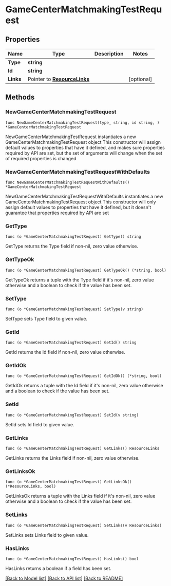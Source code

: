 # GameCenterMatchmakingTestRequest

## Properties

Name | Type | Description | Notes
------------ | ------------- | ------------- | -------------
**Type** | **string** |  | 
**Id** | **string** |  | 
**Links** | Pointer to [**ResourceLinks**](ResourceLinks.md) |  | [optional] 

## Methods

### NewGameCenterMatchmakingTestRequest

`func NewGameCenterMatchmakingTestRequest(type_ string, id string, ) *GameCenterMatchmakingTestRequest`

NewGameCenterMatchmakingTestRequest instantiates a new GameCenterMatchmakingTestRequest object
This constructor will assign default values to properties that have it defined,
and makes sure properties required by API are set, but the set of arguments
will change when the set of required properties is changed

### NewGameCenterMatchmakingTestRequestWithDefaults

`func NewGameCenterMatchmakingTestRequestWithDefaults() *GameCenterMatchmakingTestRequest`

NewGameCenterMatchmakingTestRequestWithDefaults instantiates a new GameCenterMatchmakingTestRequest object
This constructor will only assign default values to properties that have it defined,
but it doesn't guarantee that properties required by API are set

### GetType

`func (o *GameCenterMatchmakingTestRequest) GetType() string`

GetType returns the Type field if non-nil, zero value otherwise.

### GetTypeOk

`func (o *GameCenterMatchmakingTestRequest) GetTypeOk() (*string, bool)`

GetTypeOk returns a tuple with the Type field if it's non-nil, zero value otherwise
and a boolean to check if the value has been set.

### SetType

`func (o *GameCenterMatchmakingTestRequest) SetType(v string)`

SetType sets Type field to given value.


### GetId

`func (o *GameCenterMatchmakingTestRequest) GetId() string`

GetId returns the Id field if non-nil, zero value otherwise.

### GetIdOk

`func (o *GameCenterMatchmakingTestRequest) GetIdOk() (*string, bool)`

GetIdOk returns a tuple with the Id field if it's non-nil, zero value otherwise
and a boolean to check if the value has been set.

### SetId

`func (o *GameCenterMatchmakingTestRequest) SetId(v string)`

SetId sets Id field to given value.


### GetLinks

`func (o *GameCenterMatchmakingTestRequest) GetLinks() ResourceLinks`

GetLinks returns the Links field if non-nil, zero value otherwise.

### GetLinksOk

`func (o *GameCenterMatchmakingTestRequest) GetLinksOk() (*ResourceLinks, bool)`

GetLinksOk returns a tuple with the Links field if it's non-nil, zero value otherwise
and a boolean to check if the value has been set.

### SetLinks

`func (o *GameCenterMatchmakingTestRequest) SetLinks(v ResourceLinks)`

SetLinks sets Links field to given value.

### HasLinks

`func (o *GameCenterMatchmakingTestRequest) HasLinks() bool`

HasLinks returns a boolean if a field has been set.


[[Back to Model list]](../README.md#documentation-for-models) [[Back to API list]](../README.md#documentation-for-api-endpoints) [[Back to README]](../README.md)


